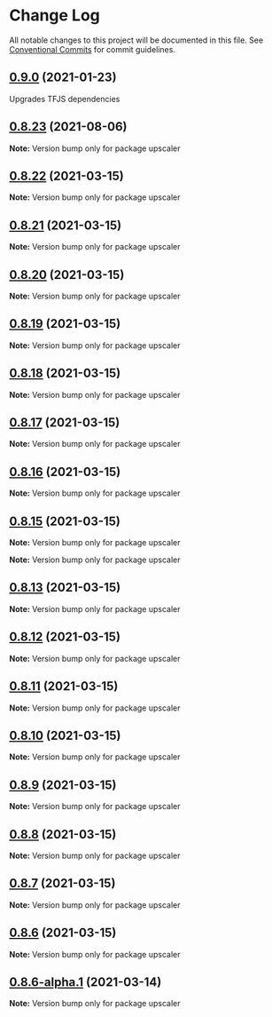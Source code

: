 # Change Log

All notable changes to this project will be documented in this file.
See [Conventional Commits](https://conventionalcommits.org) for commit guidelines.

## [0.9.0](https://github.com/thekevinscott/UpscalerJS/compare/v0.9.0...v0.8.23) (2021-01-23)

Upgrades TFJS dependencies

## [0.8.23](https://github.com/thekevinscott/UpscalerJS/compare/v0.8.22...v0.8.23) (2021-08-06)

**Note:** Version bump only for package upscaler





## [0.8.22](https://github.com/thekevinscott/UpscalerJS/compare/v0.8.21...v0.8.22) (2021-03-15)

**Note:** Version bump only for package upscaler





## [0.8.21](https://github.com/thekevinscott/UpscalerJS/compare/v0.8.20...v0.8.21) (2021-03-15)

**Note:** Version bump only for package upscaler





## [0.8.20](https://github.com/thekevinscott/UpscalerJS/compare/v0.8.19...v0.8.20) (2021-03-15)

**Note:** Version bump only for package upscaler





## [0.8.19](https://github.com/thekevinscott/UpscalerJS/compare/v0.8.18...v0.8.19) (2021-03-15)

**Note:** Version bump only for package upscaler





## [0.8.18](https://github.com/thekevinscott/UpscalerJS/compare/v0.8.17...v0.8.18) (2021-03-15)

**Note:** Version bump only for package upscaler





## [0.8.17](https://github.com/thekevinscott/UpscalerJS/compare/v0.8.12...v0.8.17) (2021-03-15)

**Note:** Version bump only for package upscaler





## [0.8.16](https://github.com/thekevinscott/UpscalerJS/compare/v0.8.15...v0.8.16) (2021-03-15)

**Note:** Version bump only for package upscaler





## [0.8.15](https://github.com/thekevinscott/UpscalerJS/compare/v0.8.14...v0.8.15) (2021-03-15)

**Note:** Version bump only for package upscaler







**Note:** Version bump only for package upscaler





## [0.8.13](https://github.com/thekevinscott/UpscalerJS/compare/v0.8.14...v0.8.13) (2021-03-15)

**Note:** Version bump only for package upscaler





## [0.8.12](https://github.com/thekevinscott/UpscalerJS/compare/v0.8.9...v0.8.12) (2021-03-15)

**Note:** Version bump only for package upscaler





## [0.8.11](https://github.com/thekevinscott/UpscalerJS/compare/v0.8.9...v0.8.11) (2021-03-15)

**Note:** Version bump only for package upscaler





## [0.8.10](https://github.com/thekevinscott/UpscalerJS/compare/v0.8.9...v0.8.10) (2021-03-15)

**Note:** Version bump only for package upscaler





## [0.8.9](https://github.com/thekevinscott/UpscalerJS/compare/v0.1.2...v0.8.9) (2021-03-15)

**Note:** Version bump only for package upscaler





## [0.8.8](https://github.com/thekevinscott/UpscalerJS/compare/v0.1.2...v0.8.8) (2021-03-15)

**Note:** Version bump only for package upscaler





## [0.8.7](https://github.com/thekevinscott/UpscalerJS/compare/v0.1.2...v0.8.7) (2021-03-15)

**Note:** Version bump only for package upscaler





## [0.8.6](https://github.com/thekevinscott/UpscalerJS/compare/v0.1.2...v0.8.6) (2021-03-15)

**Note:** Version bump only for package upscaler





## [0.8.6-alpha.1](https://github.com/thekevinscott/UpscalerJS/compare/v0.8.6-alpha.0...v0.8.6-alpha.1) (2021-03-14)

**Note:** Version bump only for package upscaler

